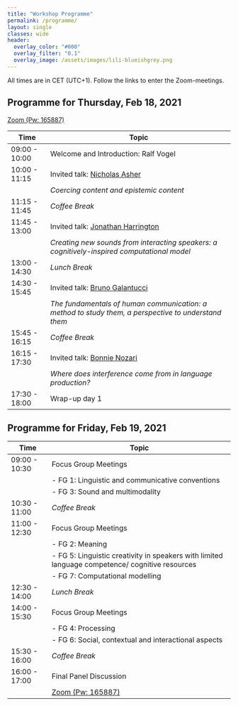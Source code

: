 ```yaml
---
title: "Workshop Programme"
permalink: /programme/
layout: single
classes: wide
header:
  overlay_color: "#000"
  overlay_filter: "0.1"
  overlay_image: /assets/images/lili-blueishgrey.png
---
```


All times are in CET (UTC+1). Follow the links to enter the Zoom-meetings.


## Programme for Thursday, Feb 18, 2021

[Zoom (Pw: 165887)](https://uni-bielefeld.zoom.us/j/92567493010?pwd=M3h0ZlVoa0cxdVFxU3dzdG1rY3NVdz09)

| Time          | Topic                                |
| ------------- | ------------------------------------ |
| 09:00 - 10:00 | Welcome and Introduction: Ralf Vogel |
| 10:00 - 11:15 | Invited talk: [Nicholas Asher](https://www.irit.fr/~Nicholas.Asher/)          |
|               | _Coercing content and epistemic content_ |
| 11:15 - 11:45 | _Coffee Break_                       |
| 11:45 - 13:00 | Invited talk: [Jonathan Harrington](https://www.phonetik.uni-muenchen.de/personen/professoren/harrington_jonathan/index.html) |
|               | _Creating new sounds from interacting speakers: a cognitively-inspired computational model_ |
| 13:00 - 14:30 | _Lunch Break_                        |
| 14:30 - 15:45 | Invited talk: [Bruno Galantucci](https://sites.google.com/site/brunogalantucci/home)       |
|               | _The fundamentals of human communication: a method to study them, a perspective to understand them_ |
| 15:45 - 16:15 | _Coffee Break_                       |
| 16:15 - 17:30 | Invited talk:  [Bonnie Nozari](https://www.cmu.edu/dietrich/psychology/people/core-training-faculty/n-bonnie-nozari.html)          |
|               | _Where does interference come from in language production?_ |
| 17:30 - 18:00 | Wrap-up day 1                        |



## Programme for Friday, Feb 19, 2021

| Time          | Topic                                |
| ------------- | ------------------------------------ |
| 09:00 - 10:30 | Focus Group Meetings                 |
|               | - FG 1: Linguistic and communicative conventions |
|               | - FG 3: Sound and multimodality      |
| 10:30 - 11:00 | _Coffee Break_                       |
| 11:00 - 12:30 | Focus Group Meetings                 |
|               | - FG 2: Meaning                      |
|               | - FG 5: Linguistic creativity in speakers with limited language competence/ cognitive resources |
|               | - FG 7: Computational modelling      |
| 12:30 - 14:00 | _Lunch Break_                        |
| 14:00 - 15:30 | Focus Group Meetings                 |
|               | - FG 4: Processing                   |
|               | - FG 6: Social, contextual and interactional aspects |
| 15:30 - 16:00 | _Coffee Break_                       |
| 16:00 - 17:00 | Final Panel Discussion               |
|               | [Zoom (Pw: 165887)](https://uni-bielefeld.zoom.us/j/92567493010?pwd=M3h0ZlVoa0cxdVFxU3dzdG1rY3NVdz09)|

